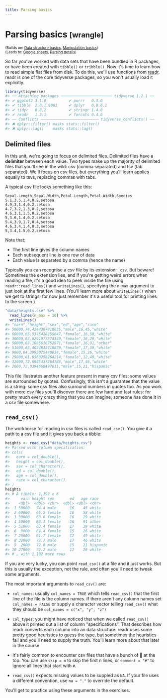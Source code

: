 ```yaml
---
title: Parsing basics
---
```


<!-- Generated automatically from parse-basics.yml. Do not edit by hand -->

# Parsing basics <small class='wrangle'>[wrangle]</small>
<small>(Builds on: [Data structure basics](data-structure-basics.md), [Manipulation basics](manip-basics.md))</small>  
<small>(Leads to: [Google sheets](googlesheets.md), [Parsing details](parse-details.md))</small>


So far you've worked with data sets that have been bundled in R packages, or have been created with `tibble()` or `tribble()`. Now it's time to learn how to read simple flat files from disk. To do this, we'll use functions from [readr](http://readr.tidyverse.org). readr is one of the core tidyverse packages, so you won't usually load it explicitly.

``` r
library(tidyverse)
#> ── Attaching packages ─────────────────────── tidyverse 1.2.1 ──
#> ✔ ggplot2 3.1.0          ✔ purrr   0.3.0     
#> ✔ tibble  2.0.1.9001     ✔ dplyr   0.8.0.1   
#> ✔ tidyr   0.8.2          ✔ stringr 1.4.0     
#> ✔ readr   1.3.1          ✔ forcats 0.4.0
#> ── Conflicts ────────────────────────── tidyverse_conflicts() ──
#> ✖ dplyr::filter() masks stats::filter()
#> ✖ dplyr::lag()    masks stats::lag()
```

Delimited files
---------------

In this unit, we're going to focus on delimited files. Delimited files have a **delimiter** between each value. Two types make up the majority of delimited files that you'll see in the wild: csv (comma separated) and tsv (tab separated). We'll focus on csv files, but everything you'll learn applies equally to tsvs, replacing commas with tabs.

A typical csv file looks something like this:

    Sepal.Length,Sepal.Width,Petal.Length,Petal.Width,Species
    5.1,3.5,1.4,0.2,setosa
    4.9,3,1.4,0.2,setosa
    4.7,3.2,1.3,0.2,setosa
    4.6,3.1,1.5,0.2,setosa
    5,3.6,1.4,0.2,setosa
    5.4,3.9,1.7,0.4,setosa
    4.6,3.4,1.4,0.3,setosa
    5,3.4,1.5,0.2,setosa

Note that:

-   The first line gives the column names
-   Each subsequent line is one row of data
-   Each value is separated by a comma (hence the name)

Typically you can recognise a csv file by its extension: `.csv`. But beware! Sometimes the extension lies, and if you're getting weird errors when reading a file, it's a good idea to peek inside the file using `readr::read_lines()` and `writeLines()`, specifying the `n_max` argument to just look at the first few lines. (You'll learn more about `writeLines()` when we get to strings; for now just remember it's a useful tool for printing lines to the screen.)

``` r
"data/heights.csv" %>% 
  read_lines(n_max = 10) %>%
  writeLines()
#> "earn","height","sex","ed","age","race"
#> 50000,74.4244387818035,"male",16,45,"white"
#> 60000,65.5375428255647,"female",16,58,"white"
#> 30000,63.6291977374349,"female",16,29,"white"
#> 50000,63.1085616752971,"female",16,91,"other"
#> 51000,63.4024835710879,"female",17,39,"white"
#> 9000,64.3995075440034,"female",15,26,"white"
#> 29000,61.6563258264214,"female",12,49,"white"
#> 32000,72.6985437364783,"male",17,46,"white"
#> 2000,72.0394668497611,"male",15,21,"hispanic"
```

This file illustrates another feature present in many csv files: some values are surrounded by quotes. Confusingly, this isn't a guarantee that the value is a string: some csv files also surround numbers in quotes too. As you work with more csv files you'll discover there are few hard and fast rules: for pretty much every crazy thing that you can imagine, someone has done it in a csv file somewhere.

`read_csv()`
------------

The workhorse for reading in csv files is called `read_csv()`. You give it a path to a csv file and it gives you back a tibble:

``` r
heights <- read_csv("data/heights.csv")
#> Parsed with column specification:
#> cols(
#>   earn = col_double(),
#>   height = col_double(),
#>   sex = col_character(),
#>   ed = col_double(),
#>   age = col_double(),
#>   race = col_character()
#> )
heights
#> # A tibble: 1,192 x 6
#>     earn height sex       ed   age race    
#>    <dbl>  <dbl> <chr>  <dbl> <dbl> <chr>   
#>  1 50000   74.4 male      16    45 white   
#>  2 60000   65.5 female    16    58 white   
#>  3 30000   63.6 female    16    29 white   
#>  4 50000   63.1 female    16    91 other   
#>  5 51000   63.4 female    17    39 white   
#>  6  9000   64.4 female    15    26 white   
#>  7 29000   61.7 female    12    49 white   
#>  8 32000   72.7 male      17    46 white   
#>  9  2000   72.0 male      15    21 hispanic
#> 10 27000   72.2 male      12    26 white   
#> # … with 1,182 more rows
```

If you are very lucky, you can point `read_csv()` at a file and it just works. But this is usually the exception, not the rule, and often you'll need to tweak some arguments.

The most important arguments to `read_csv()` are:

-   `col_names`: usually `col_names = TRUE` which tells `read_csv()` that the first line of the file is the column names. If there aren't any column names set `col_names = FALSE` or supply a character vector telling `read_csv()` what they should be `col_names = c("x", "y", "z")`

-   `col_types`: you might have noticed that when we called `read_csv()` above it printed out a list of column "specifications". That describes how readr converts each column into an data structure. readr uses some pretty good heuristics to guess the type, but sometimes the heuristics fail and you'll need to supply the truth. You'll learn more about that later in the course

-   It's fairly common to encounter csv files that have a bunch of 💩 at the top. You can use `skip = n` to skip the first n lines, or `comment = "#"` to ignore all lines that start with `#`.

-   `read_csv()` expects missing values to be suppled as `NA`. If your file uses a different convention, use `na = "."` to override the default.

You'll get to practice using these arguments in the exercises.

